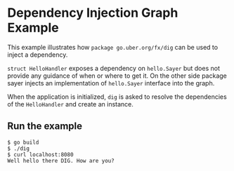 # Dependency Injection Graph Example

This example illustrates how `package go.uber.org/fx/dig` can be used to inject
a dependency.

`struct HelloHandler` exposes a dependency on `hello.Sayer` but does not
provide any guidance of when or where to get it. On the other side package sayer
injects an implementation of `hello.Sayer` interface into the graph.

When the application is initialized, `dig` is asked to resolve the dependencies
of the `HelloHandler` and create an instance.

## Run the example

```
$ go build
$ ./dig
$ curl localhost:8080
Well hello there DIG. How are you?
```
